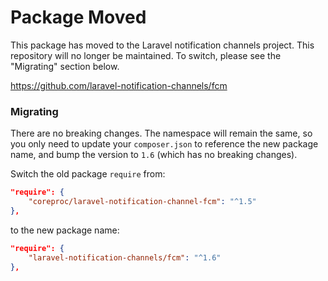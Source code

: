 # Package Moved
This package has moved to the Laravel notification channels project. This repository will no longer be maintained. To switch, please see the "Migrating" section below. 

https://github.com/laravel-notification-channels/fcm

### Migrating
There are no breaking changes. The namespace will remain the same, so you only need to update your `composer.json` to reference the new package name, and bump the version to `1.6` (which has no breaking changes).

Switch the old package `require` from: 
```json
"require": {
    "coreproc/laravel-notification-channel-fcm": "^1.5"
},
```

to the new package name:
```json
"require": {
    "laravel-notification-channels/fcm": "^1.6"
},
```
